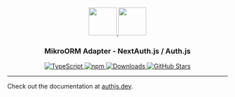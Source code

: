 <p align="center">
  <br/>
  <a href="https://authjs.dev" target="_blank">
    <img height="64px" src="https://authjs.dev/img/logo-sm.png" />
  </a>
  <a href="https://mikro-orm.io" target="_blank">
    <img height="64px" src="https://authjs.dev/img/adapters/mikro-orm.svg"/>
  </a>
  <h3 align="center"><b>MikroORM Adapter</b> - NextAuth.js / Auth.js</a></h3>
  <p align="center" style="align: center;">
    <a href="https://npm.im/@auth/mikro-orm-adapter">
      <img src="https://img.shields.io/badge/TypeScript-blue?style=flat-square" alt="TypeScript" />
    </a>
    <a href="https://npm.im/@auth/mikro-orm-adapter">
      <img alt="npm" src="https://img.shields.io/npm/v/@auth/mikro-orm-adapter?color=green&label=@auth/mikro-orm-adapter&style=flat-square">
    </a>
    <a href="https://www.npmtrends.com/@auth/mikro-orm-adapter">
      <img src="https://img.shields.io/npm/dm/@auth/mikro-orm-adapter?label=%20downloads&style=flat-square" alt="Downloads" />
    </a>
    <a href="https://github.com/nextauthjs/next-auth/stargazers">
      <img src="https://img.shields.io/github/stars/nextauthjs/next-auth?style=flat-square" alt="GitHub Stars" />
    </a>
  </p>
</p>

---

Check out the documentation at [authjs.dev](https://authjs.dev/reference/adapter/mikro-orm).
